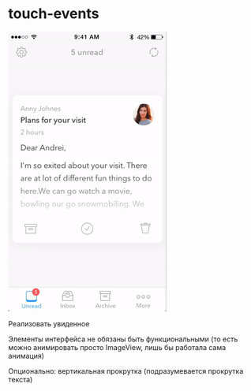 # touch-events

![](https://github.com/AudasViator/touch-events/raw/master/Animation.gif)

Реализовать увиденное

Элементы интерфейса не обязаны быть функциональными (то есть можно анимировать просто ImageView, лишь бы работала сама анимация)

Опционально: вертикальная прокрутка (подразумевается прокрутка текста)
